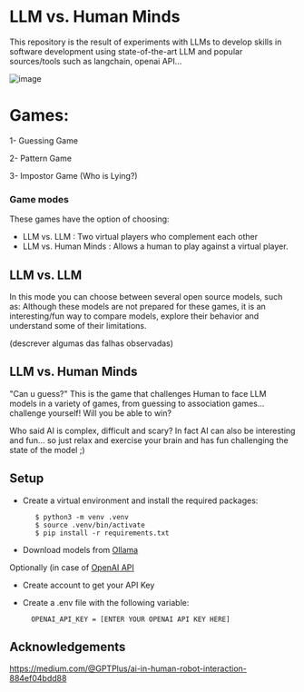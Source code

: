 # LLM vs. Human Minds

This repository is the result of experiments with LLMs to develop skills in software development using state-of-the-art LLM and popular sources/tools such as langchain, openai API...

![image](https://github.com/AMfeta99/LLM-vs.-Human-Minds/assets/74252797/fc4107c1-d87f-41fb-9475-67dbc9b453fa)

# Games:
1- Guessing Game

2- Pattern Game

3- Impostor Game (Who is Lying?)

### Game modes
These games have the option of choosing:
- LLM vs. LLM
   : Two virtual players who complement each other
- LLM vs. Human Minds
   : Allows a human to play against a virtual player.

## LLM vs. LLM
In this mode you can choose between several open source models, such as:
Although these models are not prepared for these games, it is an interesting/fun way to compare models, explore their behavior and understand some of their limitations.

(descrever algumas das falhas observadas)

## LLM vs. Human Minds
"Can u guess?" This is the game that challenges Human to face LLM models in a variety of games, from guessing to association games... challenge yourself! Will you be able to win?

Who said AI is complex, difficult and scary? In fact AI can also be interesting and fun...  so just relax and exercise your brain and has fun challenging the state of the model ;)

## Setup
- Create a virtual environment and install the required packages:
  
         $ python3 -m venv .venv
         $ source .venv/bin/activate
         $ pip install -r requirements.txt
- Download models from [Ollama](https://ollama.com/)

Optionally (in case of [OpenAI API](https://openai.com/index/openai-api)
- Create account to get your API Key
- Create a .env file with the following variable:
  
        OPENAI_API_KEY = [ENTER YOUR OPENAI API KEY HERE]



## Acknowledgements
https://medium.com/@GPTPlus/ai-in-human-robot-interaction-884ef04bdd88
